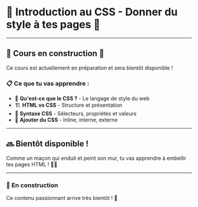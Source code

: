 # 🧱 Introduction au CSS - Donner du style à tes pages 🎨

---

## 🚧 Cours en construction 🚧

Ce cours est actuellement en préparation et sera bientôt disponible !

### 📋 Ce que tu vas apprendre :

- 🎨 **Qu'est-ce que le CSS ?** - Le langage de style du web
- 🏗️ **HTML vs CSS** - Structure et présentation
- 📝 **Syntaxe CSS** - Sélecteurs, propriétés et valeurs
- 🎯 **Ajouter du CSS** - Inline, interne, externe

---

## 🔜 Bientôt disponible !

Comme un maçon qui enduit et peint son mur, tu vas apprendre à embellir tes pages HTML ! 🧱🎨

---

### 💬 En construction

Ce contenu passionnant arrive très bientôt ! 🚀
